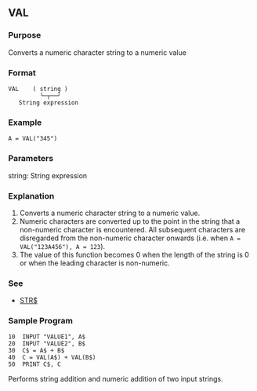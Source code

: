 ## VAL

### Purpose
Converts a numeric character string to a numeric value

### Format
```basic
VAL    ( string )
         └─┬──┘ 
   String expression
```

### Example
```basic
A = VAL("345")
```

### Parameters
string: String expression

### Explanation
1. Converts a numeric character string to a numeric value.
2. Numeric characters are converted up to the point in the string that
a non-numeric character is encountered. All subsequent characters are
disregarded from the non-numeric character onwards (i.e. when
`A = VAL("123A456"), A = 123`).
3. The value of this function becomes 0 when the length of the string
is 0 or when the leading character is non-numeric.

### See
 - [STR$](STR_STRING.md)

### Sample Program
```basic
10  INPUT "VALUE1", A$
20  INPUT "VALUE2", B$
30  C$ = A$ + B$
40  C = VAL(A$) + VAL(B$)
50  PRINT C$, C
```
Performs string addition and numeric addition of two input strings.
